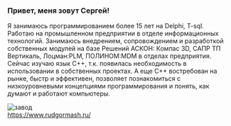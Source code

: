 ### Привет, меня зовут Сергей!
Я занимаюсь программированием более 15 лет на Delphi, T-sql. Работаю на промышленном предприятии в отделе информационных технологий. 
Занимаюсь внедрением, сопровождением и разработкой собственных модулей на базе Решений АСКОН: Компас 3D, САПР ТП Вертикаль, Лоцман:PLM, ПОЛИНОМ:MDM в отделах предприятия. 
Сейчас изучаю язык C++, т.к. появилась необходимость в использовании в собственных проектах. А еще С++ востребован на рынке, быстр и эффективен, позволяет познакомиться с низкоуровневыми концепциями программирования и понять, как думают и работают компьютеры.

![завод](https://github.com/user-attachments/assets/c75e9be2-18cf-45e6-80be-741ae787730a)\
<https://www.rudgormash.ru/>

